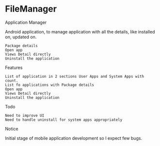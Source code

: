 # FileManager
Application Manager

Android application, to manage application with all the details, like installed on, updated on.

    Package details
    Open app
    Views Detail directly
    Uninstall the application

Features

    List of application in 2 sections User Apps and System Apps with count.
    List fo applications with Package details
    Open app
    Views Detail directly
    Uninstall the application

Todo

    Need to improve UI
    Need to handle uninstall for system apps appropriately


Notice

Initial stage of mobile application development so I expect few bugs.